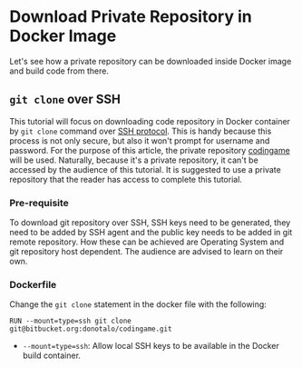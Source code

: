 # Download Private Repository in Docker Image

Let's see how a private repository can be downloaded inside Docker image and build code from there.

## `git clone` over SSH

This tutorial will focus on downloading code repository in Docker container by `git clone` command over [SSH protocol](https://www.ssh.com/academy/ssh/protocol). This is handy because this process is not only secure, but also it won't prompt for username and password. For the purpose of this article, the private repository [codingame](https://bitbucket.org/donotalo/codingame/src/master/) will be used. Naturally, because it's a private repository, it can't be accessed by the audience of this tutorial. It is suggested to use a private repository that the reader has access to complete this tutorial.

### Pre-requisite

To download git repository over SSH, SSH keys need to be generated, they need to be added by SSH agent and the public key needs to be added in git remote repository. How these can be achieved are Operating System and git repository host dependent. The audience are advised to learn on their own.

### Dockerfile

Change the `git clone` statement in the docker file with the following:

```
RUN --mount=type=ssh git clone git@bitbucket.org:donotalo/codingame.git
```
- `--mount=type=ssh`: Allow local SSH keys to be available in the Docker build container.
